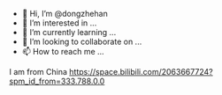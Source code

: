 - 👋 Hi, I’m @dongzhehan
- 👀 I’m interested in ...
- 🌱 I’m currently learning ...
- 💞️ I’m looking to collaborate on ...
- 📫 How to reach me ...

<!---
dongzhehan/dongzhehan is a ✨ special ✨ repository because its `README.md` (this file) appears on your GitHub profile.
You can click the Preview link to take a look at your changes.
--->
I am from China
https://space.bilibili.com/2063667724?spm_id_from=333.788.0.0
